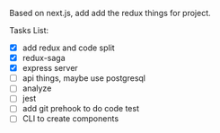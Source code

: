 Based on next.js, add add the redux things for project.

Tasks List:
- [x] add redux and code split
- [x] redux-saga
- [x] express server
- [ ] api things, maybe use postgresql
- [ ] analyze
- [ ] jest
- [ ] add git prehook to do code test
- [ ] CLI to create components